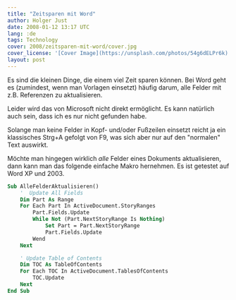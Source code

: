 ```yaml
---
title: "Zeitsparen mit Word"
author: Holger Just
date: 2008-01-12 13:17 UTC
lang: :de
tags: Technology
cover: 2008/zeitsparen-mit-word/cover.jpg
cover_license: '[Cover Image](https://unsplash.com/photos/54g6dELPr6k) by [Tim Gouw](https://unsplash.com/@punttim), [CC Zero 1.0](https://unsplash.com/license)'
layout: post
---
```


Es sind die kleinen Dinge, die einem viel Zeit sparen können. Bei Word geht es (zumindest, wenn man Vorlagen einsetzt) häufig darum, alle Felder mit z.B. Referenzen zu aktualisieren.

Leider wird das von Microsoft nicht direkt ermöglicht. Es kann natürlich auch sein, dass ich es nur nicht gefunden habe.

Solange man keine Felder in Kopf- und/oder Fußzeilen einsetzt reicht ja ein klassisches Strg+A gefolgt von F9, was sich aber nur auf den "normalen" Text auswirkt.

Möchte man hingegen wirklich *alle* Felder eines Dokuments aktualisieren, dann kann man das folgende einfache Makro hernehmen. Es ist getestet auf Word XP und 2003.

```vb
Sub AlleFelderAktualisieren()
    '  Update All Fields
    Dim Part As Range
    For Each Part In ActiveDocument.StoryRanges
        Part.Fields.Update
        While Not (Part.NextStoryRange Is Nothing)
            Set Part = Part.NextStoryRange
            Part.Fields.Update
        Wend
    Next

    ' Update Table of Contents
    Dim TOC As TableOfContents
    For Each TOC In ActiveDocument.TablesOfContents
        TOC.Update
    Next
End Sub
```
